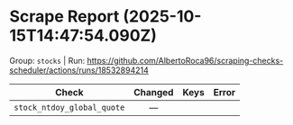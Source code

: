 # Scrape Report (2025-10-15T14:47:54.090Z)

Group: `stocks`  |  Run: https://github.com/AlbertoRoca96/scraping-checks-scheduler/actions/runs/18532894214

| Check | Changed | Keys | Error |
|---|:---:|:--|:--|
| `stock_ntdoy_global_quote` | — |  |  |

